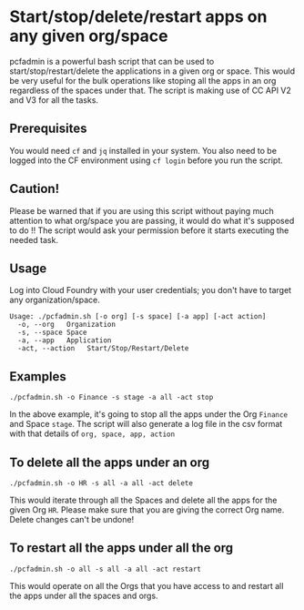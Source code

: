 Start/stop/delete/restart apps on any given org/space
=======================================================

pcfadmin is a powerful bash script that can be used to start/stop/restart/delete the applications in a given org or space. This would be very useful for the bulk operations like stoping all the apps in an org regardless of the spaces under that. The script is making use of CC API V2 and V3 for all the tasks. 

Prerequisites
-------------
You would need `cf` and `jq` installed in your system. 
You also need to be logged into the CF environment using `cf login` before you run the script.

Caution!
---------
Please be warned that if you are using this script without paying much attention to what org/space you are passing, it would do what it's supposed to do !! The script would ask your permission before it starts executing the needed task.

Usage
-----

Log into Cloud Foundry with your user credentials; you don't have to target any organization/space. 

```
Usage: ./pcfadmin.sh [-o org] [-s space] [-a app] [-act action]
  -o, --org   Organization
  -s, --space Space
  -a, --app   Application
  -act, --action   Start/Stop/Restart/Delete
```

Examples
--------
```
./pcfadmin.sh -o Finance -s stage -a all -act stop
```

In the above example, it's going to stop all the apps under the Org `Finance` and Space `stage`. The script will also generate a log file in the csv format with that details of `org, space, app, action` 

To delete all the apps under an org
------------------------------------

```
./pcfadmin.sh -o HR -s all -a all -act delete
```

This would iterate through all the Spaces and delete all the apps for the given Org `HR`. Please make sure that you are giving the correct Org name. Delete changes can't be undone!

To restart all the apps under all the org
-----------------------------------------

```
./pcfadmin.sh -o all -s all -a all -act restart
```

This would operate on all the Orgs that you have access to and restart all the apps under all the spaces and orgs.

